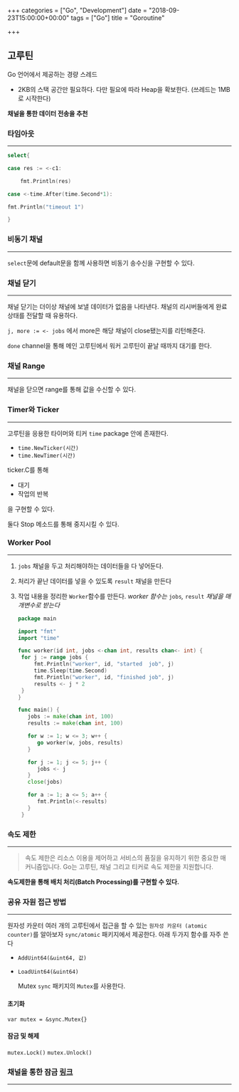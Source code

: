 +++
categories = ["Go", "Development"]
date = "2018-09-23T15:00:00+00:00"
tags = ["Go"]
title = "Goroutine"

+++
## 고루틴

Go 언어에서 제공하는 경량 스레드

* 2KB의 스택 공간만 필요하다. 다만 필요에 따라 Heap을 확보한다. (쓰레드는 1MB로 시작한다)

**채널을 통한 데이터 전송을 추천**

### 타임아웃

***

```go
select{

case res := <-c1:

	fmt.Println(res)

case <-time.After(time.Second*1):

fmt.Println("timeout 1")

}
```

### 비동기 채널

***

`select`문에 default문을 함께 사용하면 비동기 송수신을 구현할 수 있다.

### 채널 닫기

***

채널 닫기는 더이상 채널에 보낼 데이터가 없음을 나타낸다. 채널의 리시버들에게 완료 상태를 전달할 때 유용하다.

`j, more := <- jobs` 에서 more은 해당 채널이 close됐는지를 리턴해준다.

`done` channel을 통해 메인 고루틴에서 워커 고루틴이 끝날 때까지 대기를 한다.

### 채널 Range

***

채널을 닫으면 range를 통해 값을 수신할 수 있다.

### Timer와 Ticker

***

고루틴을 응용한 타이머와 티커 `time` package 안에 존재한다.

* `time.NewTicker(시간)`
* `time.NewTimer(시간)`

ticker.C를 통해

* 대기
* 작업의 반복

을 구현할 수 있다.

둘다 Stop 메소드를 통해 중지시킬 수 있다.

### Worker Pool

***

1. `jobs` 채널을 두고 처리해야하는 데이터들을 다 넣어둔다.
2. 처리가 끝난 데이터를 넣을 수 있도록 `result` 채널을 만든다
3. 작업 내용을 정리한 `Worker`함수를 만든다.  _worker 함수는_ `jobs`_,_ `result` _채널을 매개변수로 받는다_

   ```go
   package main
   
   import "fmt"
   import "time"
   
   func worker(id int, jobs <-chan int, results chan<- int) {
   	for j := range jobs {
   		fmt.Println("worker", id, "started  job", j)
   		time.Sleep(time.Second)
   		fmt.Println("worker", id, "finished job", j)
   		results <- j * 2
   	}
   }
   
   func main() {
      jobs := make(chan int, 100)
      results := make(chan int, 100)
   
      for w := 1; w <= 3; w++ {
         go worker(w, jobs, results)
      }
   
      for j := 1; j <= 5; j++ {
         jobs <- j
      }
      close(jobs)
   
      for a := 1; a <= 5; a++ {
         fmt.Println(<-results)
      }
    }
   ```

### 속도 제한

***

> 속도 제한은 리소스 이용을 제어하고 서비스의 품질을 유지하기 위한 중요한 매커니즘입니다. Go는 고루틴, 채널 그리고 티커로 속도 제한을 지원합니다.

**속도제한을 통해 배치 처리(Batch Processing)를 구현할 수 있다.**

### 공유 자원 접근 방법

***

원자성 카운터 여러 개의 고루틴에서 접근을 할 수 있는 `원자성 카운터 (atomic counter)`를 알아보자 `sync/atomic` 패키지에서 제공한다. 아래 두가지 함수를 자주 쓴다

* `AddUint64(&uint64, 값)`
* `LoadUint64(&uint64)`

  Mutex `sync` 패키지의 `Mutex`를 사용한다.

#### 초기화

`var mutex = &sync.Mutex{}`

#### 잠금 및 해제

`mutex.Lock()` `mutex.Unlock()`

### 채널을 통한 잠금 [링크](https://mingrammer.com/gobyexample/stateful-goroutines/)

***